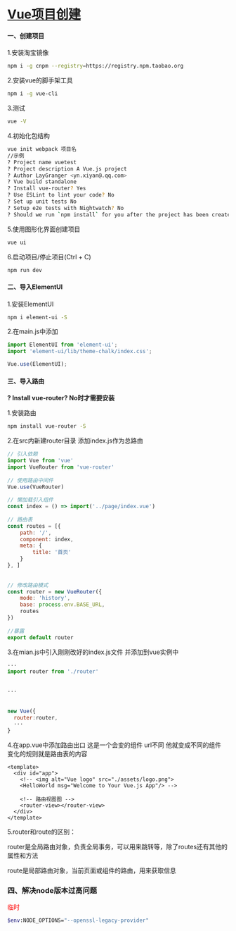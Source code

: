# [Vue项目创建](https://www.cnblogs.com/ynxiyan/p/17026455.html)

#### 一、创建项目

1.安装淘宝镜像

```bash
npm i -g cnpm --registry=https://registry.npm.taobao.org
```

2.安装vue的脚手架工具

```bash
npm i -g vue-cli
```

3.测试

```bash
vue -V
```

4.初始化包结构

```bash
vue init webpack 项目名
//示例
? Project name vuetest
? Project description A Vue.js project
? Author LayGranger <yn.xiyan@.qq.com>
? Vue build standalone
? Install vue-router? Yes
? Use ESLint to lint your code? No
? Set up unit tests No
? Setup e2e tests with Nightwatch? No
? Should we run `npm install` for you after the project has been created? (recommended) npm
```

5.使用图形化界面创建项目

```bash
vue ui
```

6.启动项目/停止项目(Ctrl + C)

```bash
npm run dev
```

#### 二、导入ElementUI

1.安装ElementUI

```bash
npm i element-ui -S
```

2.在main.js中添加

```js
import ElementUI from 'element-ui';
import 'element-ui/lib/theme-chalk/index.css';

Vue.use(ElementUI);
```

#### 三、导入路由

**? Install vue-router? No时才需要安装**

1.安装路由

```bash
npm install vue-router -S
```

2.在src内新建router目录 添加index.js作为总路由

```js
// 引入依赖
import Vue from 'vue'
import VueRouter from 'vue-router'
 
// 使用路由中间件
Vue.use(VueRouter)
 
// 懒加载引入组件
const index = () => import('../page/index.vue')
 
// 路由表
const routes = [{
    path: '/',
    component: index,
    meta: {
        title: '首页'
    }
}, ]
 
 
// 修改路由模式
const router = new VueRouter({
    mode: 'history',
    base: process.env.BASE_URL,
    routes
})
 
//暴露
export default router
```

3.在mian.js中引入刚刚改好的index.js文件 并添加到vue实例中

```js
···
import router from './router'
 
 
···
 
 
new Vue({
  router:router,
  ···
}
```

4.在app.vue中添加路由出口 <router-view></router-view> 这是一个会变的组件 url不同 他就变成不同的组件 变化的规则就是路由表的内容

```vue
<template>
  <div id="app">
    <!-- <img alt="Vue logo" src="./assets/logo.png">
    <HelloWorld msg="Welcome to Your Vue.js App"/> -->
 
    <!-- 路由视图图 -->
    <router-view></router-view>
  </div>
</template>
```

5.router和route的区别：

router是全局路由对象，负责全局事务，可以用来跳转等，除了routes还有其他的属性和方法

route是局部路由对象，当前页面或组件的路由，用来获取信息



### 四、解决node版本过高问题

<a style="color:red">临时</a>

```bash
$env:NODE_OPTIONS="--openssl-legacy-provider"
```

